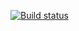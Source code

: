 [![Build status](https://ci.appveyor.com/api/projects/status/qi27k2hh8ad0fb0l?svg=true)](https://ci.appveyor.com/project/yanpilogova/1-1)
